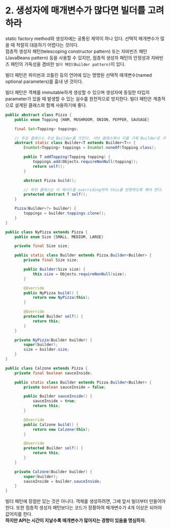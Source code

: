 # 2. 생성자에 매개변수가 많다면 빌더를 고려하라

static factory method와 생성자에는 공통된 제약이 하나 있다. 선택적 매개변수가 많을 때 적절히 대응하기 어렵다는 것이다.  
점층적 생성자 패턴(telescoping constructor pattern) 또는 자바빈즈 패턴(JavaBeans pattern) 등을 사용할 수 있지만, 점층적 생성자 패턴의 안정성과 자바빈즈 패턴의 가독성을
겸비한 `빌더 패턴(Builder pattern)`이 있다.

빌더 패턴은 파이썬과 코틀린 등의 언어에 있는 명명된 선택적 매개변수(named optional parameters)를 흉내 낸 것이다.

빌더 패턴은 객체를 immutable하게 생성할 수 있으며 생성자에 동일한 타입의 parameter가 있을 때 발생할 수 있는 실수를 원천적으로 방지한다.
빌더 패턴은 계층적으로 설계된 클래스와 함께 사용하기에 좋다.

```java
public abstract class Pizza {
	public enum Topping {HAM, MUSHROOM, ONION, PEPPER, SAUSAGE}

	final Set<Topping> toppings;

	// 추상 클래스는 추상 Builder를 가진다. 서브 클래스에서 이를 구체 Builder로 구현한다.
	abstract static class Builder<T extends Builder<T>> {
		EnumSet<Topping> toppings = EnumSet.noneOf(Topping.class);

		public T addTopping(Topping topping) {
			toppings.add(Objects.requireNonNull(topping));
			return self();
		}

		abstract Pizza build();

		// 하위 클래스는 이 메서드를 overriding하여 this를 반환하도록 해야 한다.
		protected abstract T self();
	}

	Pizza(Builder<?> builder) {
		toppings = builder.toppings.clone();
	}
}

public class NyPizza extends Pizza {
	public enum Size {SMALL, MEDIUM, LARGE}

	private final Size size;

	public static class Builder extends Pizza.Builder<Builder> {
		private final Size size;

		public Builder(Size size) {
			this.size = Objects.requireNonNull(size);
		}

		@Override
		public NyPizza build() {
			return new NyPizza(this);
		}

		@Override
		protected Builder self() {
			return this;
		}
	}

	private NyPizza(Builder builder) {
		super(builder);
		size = builder.size;
	}
}

public class Calzone extends Pizza {
	private final boolean sauceInside;

	public static class Builder extends Pizza.Builder<Builder> {
		private boolean sauceInside = false;

		public Builder sauceInside() {
			sauceInside = true;
			return this;
		}

		@Override
		public Calzone build() {
			return new Calzone(this);
		}

		@Override
		protected Builder self() {
			return this;
		}
	}

	private Calzone(Builder builder) {
		super(builder);
		sauceInside = builder.sauceInside;
	}
}
```

빌더 패턴에 장점만 있는 것은 아니다. 객체를 생성하려면, 그에 앞서 빌더부터 만들어야 한다. 또한 점층적 생성자 패턴보다는 코드가 장황하여 매개변수가 4개 이상은 되어야 값어치를 한다.  
**하지만 API는 시간이 지날수록 매개변수가 많아지는 경향이 있음을 명심하자.**